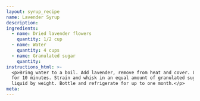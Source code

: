 ```yaml
---
layout: syrup_recipe
name: Lavender Syrup
description:
ingredients:
  - name: Dried lavender flowers
    quantity: 1/2 cup
  - name: Water
    quantity: 4 cups
  - name: Granulated sugar
    quantity:
instructions_html: >-
  <p>Bring water to a boil. Add lavender, remove from heat and cover. Let steep
  for 10 minutes. Strain and whisk in an equal amount of granulated sugar to
  liquid by weight. Bottle and refrigerate for up to one month.</p>
meta:
---
```



